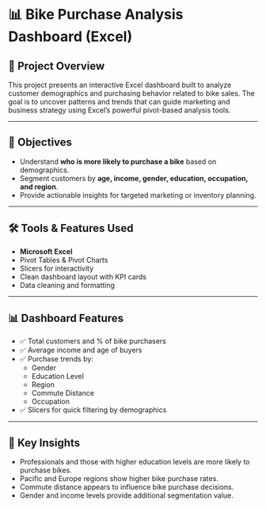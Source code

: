 # 📊 Bike Purchase Analysis Dashboard (Excel)

## 📁 Project Overview
This project presents an interactive Excel dashboard built to analyze customer demographics and purchasing behavior related to bike sales. The goal is to uncover patterns and trends that can guide marketing and business strategy using Excel’s powerful pivot-based analysis tools.

---

## 🎯 Objectives
- Understand **who is more likely to purchase a bike** based on demographics.
- Segment customers by **age, income, gender, education, occupation, and region**.
- Provide actionable insights for targeted marketing or inventory planning.

---

## 🛠️ Tools & Features Used
- **Microsoft Excel**
- Pivot Tables & Pivot Charts
- Slicers for interactivity
- Clean dashboard layout with KPI cards
- Data cleaning and formatting

---

## 📊 Dashboard Features
- ✅ Total customers and % of bike purchasers
- ✅ Average income and age of buyers
- ✅ Purchase trends by:
  - Gender
  - Education Level
  - Region
  - Commute Distance
  - Occupation
- ✅ Slicers for quick filtering by demographics

---

## 🧠 Key Insights
- Professionals and those with higher education levels are more likely to purchase bikes.
- Pacific and Europe regions show higher bike purchase rates.
- Commute distance appears to influence bike purchase decisions.
- Gender and income levels provide additional segmentation value.
